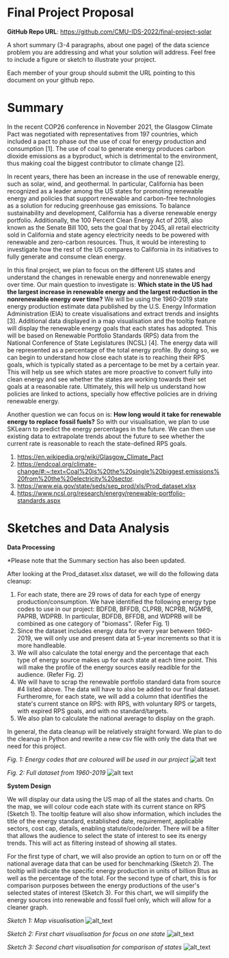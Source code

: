 # Final Project Proposal

**GitHub Repo URL**: https://github.com/CMU-IDS-2022/final-project-solar

A short summary (3-4 paragraphs, about one page) of the data science problem you are addressing and what your solution will address. Feel free to include a figure or sketch to illustrate your project.

Each member of your group should submit the URL pointing to this document on your github repo.


# Summary
In the recent COP26 conference in November 2021, the Glasgow Climate Pact was negotiated with representatives from 197 countries, which included a pact to phase out the use of coal for energy production and consumption [1]. The use of coal to generate energy produces carbon dioxide emissions as a byproduct, which is detrimental to the environment, thus making coal the biggest contributor to climate change [2]. 

In recent years, there has been an increase in the use of renewable energy, such as solar, wind, and geothermal. In particular, California has been recognized as a leader among the US states for promoting renewable energy and policies that support renewable and carbon-free technologies as a solution for reducing greenhouse gas emissions. To balance sustainability and development, California has a diverse renewable energy portfolio. Additionally, the 100 Percent Clean Energy Act of 2018, also known as the Senate Bill 100, sets the goal that by 2045, all retail electricity sold in California and state agency electricity needs to be powered with renewable and zero-carbon resources. Thus, it would be interesting to investigate how the rest of the US compares to California in its initiatives to fully generate and consume clean energy. 

In this final project, we plan to focus on the different US states and understand the changes in renewable energy and nonrenewable energy over time. Our main question to investigate is: **Which state in the US had the largest increase in renewable energy and the largest reduction in the nonrenewable energy over time?** We will be using the 1960-2019 state energy production estimate data published by the U.S. Energy Information Administration (EIA) to create visualisations and extract trends and insights [3]. Additional data displayed in a map visualisation and the tooltip feature will display the renewable energy goals that each states has adopted. This will be based on Renewable Portfolio Standards (RPS) data from the National Conference of State Legislatures (NCSL) [4]. The energy data will be represented as a percentage of the total energy profile. By doing so, we can begin to understand how close each state is to reaching their RPS goals, which is typically stated as a percentage to be met by a certain year. This will help us see which states are more proactive to convert fully into clean energy and see whether the states are working towards their set goals at a reasonable rate. Ultimately, this will help us understand how policies are linked to actions, specially how effective policies are in driving renewable energy.

Another question we can focus on is: **How long would it take for renewable energy to replace fossil fuels?** So with our visualisation, we plan to use SKLearn to predict the energy percentages in the future. We can then use existing data to extrapolate trends about the future to see whether the current rate is reasonable to reach the state-defined RPS goals.


1. https://en.wikipedia.org/wiki/Glasgow_Climate_Pact
2. https://endcoal.org/climate-change/#:~:text=Coal%20is%20the%20single%20biggest,emissions%20from%20the%20electricity%20sector.
3. https://www.eia.gov/state/seds/sep_prod/xls/Prod_dataset.xlsx
4. https://www.ncsl.org/research/energy/renewable-portfolio-standards.aspx


# Sketches and Data Analysis
**Data Processing** 

*Please note that the Summary section has also been updated.


After looking at the Prod_dataset.xlsx dataset, we will do the following data cleanup:
1. For each state, there are 29 rows of data for each type of energy production/consumption. We have identified the following energy type codes to use in our project: BDFDB, BFFDB, CLPRB, NCPRB, NGMPB, PAPRB, WDPRB. In particular, BDFDB, BFFDB, and WDPRB will be combined as one category of "biomass". (Refer Fig. 1)
2. Since the dataset includes energy data for every year between 1960-2019, we will only use and present data at 5-year increments so that it is more handleable. 
3. We will also calculate the total energy and the percentage that each type of energy source makes up for each state at each time point. This will make the profile of the energy sources easily readible for the audience. (Refer Fig. 2)
4. We will have to scrap the renewable portfolio standard data from source #4 listed above. The data will have to also be added to our final dataset. Furtheromre, for each state, we will add a column that identifies the state's current stance on RPS: with RPS, with voluntary RPS or targets, with expired RPS goals, and with no standard/targets.
5. We also plan to calculate the national average to display on the graph.


In general, the data cleanup will be relatively straight forward. We plan to do the cleanup in Python and rewrite a new csv file with only the data that we need for this project.


<em>Fig. 1: Energy codes that are coloured will be used in our project</em>
![alt text](https://raw.githubusercontent.com/CMU-IDS-2022/final-project-solar/main/Dataset%20-%20Energy%20groupings.jpg)

<em>Fig. 2: Full dataset from 1960-2019</em>
![alt text](https://raw.githubusercontent.com/CMU-IDS-2022/final-project-solar/main/Dataset%20-%201960%20to%202019.jpg)



**System Design**

We will display our data using the US map of all the states and charts. On the map, we will colour code each state with its current stance on RPS (Sketch 1). The tooltip feature will also show information, which includes the title of the energy standard, established date, requirement, applicable sectors, cost cap, details, enabling statute/code/order. There will be a filter that allows the audience to select the state of interest to see its energy trends. This will act as filtering instead of showing all states. 

For the first type of chart, we will also provide an option to turn on or off the national average data that can be used for benchmarking (Sketch 2). The tooltip will indicate the specific energy production in units of billion Btus as well as the percentage of the total. For the second type of chart, this is for comparison purposes between the energy productions of the user's selected states of interest (Sketch 3). For this chart, we will simplify the energy sources into renewable and fossil fuel only, which will allow for a cleaner graph.

<em>Sketch 1: Map visualisation</em>
![alt_text](https://raw.githubusercontent.com/CMU-IDS-2022/final-project-solar/main/Sketch1.jpeg)

<em>Sketch 2: First chart visualisation for focus on one state</em>
![alt_text](https://raw.githubusercontent.com/CMU-IDS-2022/final-project-solar/main/Sketch2.jpeg)

<em>Sketch 3: Second chart visualisation for comparison of states</em>
![alt_text](https://raw.githubusercontent.com/CMU-IDS-2022/final-project-solar/main/Sketch3.jpg)
